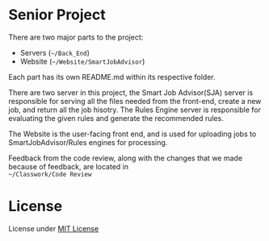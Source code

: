 # Senior Project

There are two major parts to the project:

- Servers (`~/Back_End`)
- Website (`~/Website/SmartJobAdvisor`)

Each part has its own README.md within its respective folder.

There are two server in this project, the Smart Job Advisor(SJA) server is responsible for serving all the files needed from the front-end, create a new job, and return all the job hisotry. The Rules Engine server is responsible for evaluating the given rules and generate the recommended rules.

The Website is the user-facing front end, and is used for uploading jobs to SmartJobAdvisor/Rules engines for processing.

Feedback from the code review, along with the changes that we made because of feedback, are located in  
`~/Classwork/Code Review`


# License

License under [MIT License](LICENSE)
